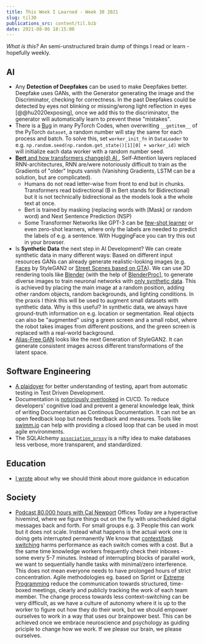 ```yaml
---
title: This Week I Learned - Week 30 2021
slug: til30
publications_src: content/til.bib
date: 2021-08-06 18:15:00
--- 
```

*What is this?* An semi-unstructured brain dump of things I read or learn - hopefully weekly.


## AI 
- Any **Detection of Deepfakes** can be used to make Deepfakes better. Deepfake uses GANs, with the Generator generating the image and the Discriminator, checking for correctness. In the past Deepfakes could be detected by eyes not blinking or missing/wrong light reflection in eyes [@@hu2020exposing], once we add this to the discriminator, the generator will automatically learn to prevent these "mistakes". 
- There is a [Bug](https://tanelp.github.io/posts/a-bug-that-plagues-thousands-of-open-source-ml-projects/) in many PyTorch Codes, when overwriting `__getitem__` of the PyTorch `dataset`, a random number will stay the same for each process and batch. To solve this, set `worker_init_fn` in `DataLoader` to e.g. `np.random.seed(np.random.get_state()[1][0] + worker_id)` wich will initialize each data worker with a random number seed.
- [**Bert** and how transformers change(d) AI ](https://neptune.ai/blog/bert-and-the-transformer-architecture-reshaping-the-ai-landscape/), Self-Attention layers replaced RNN-architectures, RNN are/were notoriously difficult to train as the Gradients of "older" Inputs vanish (Vanishing Gradients, LSTM can be a solution, but are complicated).
    - Humans do not read letter-wise from front to end but in chunks. Transformers read bidirectional (B in Bert stands for Bidirectional) but it is not technically bidirectional as the models look a the whole text at once.
    - Bert is trained by masking (replacing words with [Mask] or random word) and Next Sentence Prediction (NSP)
    - Some Transformer Networks like GPT-3 can be [few-shot learner](https://medium.com/analytics-vidhya/openai-gpt-3-language-models-are-few-shot-learners-82531b3d3122) or even zero-shot learners, where only the labels are needed to predict the labels of e.g. a sentence. With HuggingFace you can try this out in your browser.
- Is **Synthetic Data** the next step in AI Development? We can create synthetic data in many different ways: Based on different input resources GANs can already generate realistic-looking images (e.g. [Faces](https://thispersondoesnotexist.com/) by StyleGAN2 or [Street Scenes based on GTA](https://isl-org.github.io/PhotorealismEnhancement/)). We can use 3D rendering tools like [Blender](https://www.blender.org/) (with the help of [BlenderProc](https://github.com/DLR-RM/BlenderProc)], to generate diverse images to train neuronal networks with [only synthetic data](https://hummat.github.io/learning/2021/06/29/deep-learning-on-synthetic-data.html). This is achieved by placing the main image at a random position, adding other random objects, random backgrounds, and lighting conditions. In the praxis I think this will be used to augment small datasets with synthetic data. Why is this useful? In synthetic data, we always have ground-truth information on e.g. location or segmentation. Real objects can also be "augmented" using a green screen and a small robot, where the robot takes images from different positions, and the green screen is replaced with a real-world background. 
- [Alias-Free GAN](https://nvlabs.github.io/alias-free-gan/) looks like the next Generation of StyleGAN2. It can generate consistent images across different transformations of the latent space.


## Software Engineering
- [A plaidoyer](https://dannorth.net/2021/07/26/we-need-to-talk-about-testing/) for better understanding of testing, apart from automatic testing in Test Driven Development.
- Documentation is [notoriously overlooked](https://www.virtuallifestyle.nl/2021/04/the-case-for-continuous-documentation/) in CI/CD. To reduce developers' cognitive load and prevent a general knowledge leak, think of writing Documentation as Continous Documentation. It can not be an open feedback loop but needs feedback and measures. Tools like [swimm.io](https://swimm.io/) can help with providing a closed loop that can be used in most agile environments.
- The SQLAlchemy [`association_proxy`](https://docs.sqlalchemy.org/en/14/orm/extensions/associationproxy.html) is a nifty idea to make databases less verbose, more transparent, and standardized.

## Education
- [I wrote](/guidance-in-learning) about why we should think about more guidance in education

## Society
- [Podcast 80.000 hours with Cal Newport](https://80000hours.org/podcast/episodes/cal-newport-industrial-revolution-for-office-work/) Offices Today are a hyperactive hivemind, where we figure things out on the fly with unscheduled digital messages back and forth. For small groups e.g. 3 People this can work but it does not scale. Instead what happens is the actual work one is doing gets interrupted permanently  We know that [context/task switching](https://en.wikipedia.org/wiki/Task_switching_(psychology)) harms performance as each switch comes with a cost. But a the same time knowledge workers frequently check their inboxes - some every 5-7 minutes. Instead of interrupting blocks of parallel work, we want to sequentially handle tasks with minimal/zero interference. This does not mean everyone needs to have prolonged hours of strict concentration. Agile methodologies eg. based on Sprint or [Extreme Programming](https://en.wikipedia.org/wiki/Extreme_programming) reduce the communication towards structured, time-boxed meetings, clearly and publicly tracking the work of each team member. The change process towards less context-switching can be very difficult, as we have a culture of autonomy where it is up to the worker to figure out how they do their work, but we should empower ourselves to work in a way that uses our brainpower best. This can be achieved once we embrace neuroscience and psychology as guiding priciple to change how we work. If we please our brain, we please ourselves.